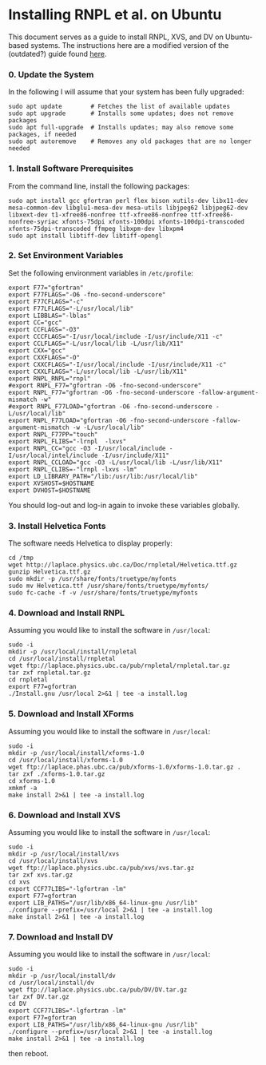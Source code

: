 Installing RNPL et al. on Ubuntu
==================================

This document serves as a guide to install RNPL, XVS, and DV on Ubuntu-based systems. The instructions here are a modified version of the (outdated?) guide found [here](http://laplace.physics.ubc.ca/Doc/rnpletal/rnpletal-ubuntu.html).

### 0. Update the System

In the following I will assume that your system has been fully upgraded:

```
sudo apt update        # Fetches the list of available updates
sudo apt upgrade       # Installs some updates; does not remove packages
sudo apt full-upgrade  # Installs updates; may also remove some packages, if needed
sudo apt autoremove    # Removes any old packages that are no longer needed
```

### 1. Install Software Prerequisites

From the command line, install the following packages:

```
sudo apt install gcc gfortran perl flex bison xutils-dev libx11-dev mesa-common-dev libglu1-mesa-dev mesa-utils libjpeg62 libjpeg62-dev libxext-dev t1-xfree86-nonfree ttf-xfree86-nonfree ttf-xfree86-nonfree-syriac xfonts-75dpi xfonts-100dpi xfonts-100dpi-transcoded xfonts-75dpi-transcoded ffmpeg libxpm-dev libxpm4
sudo apt install libtiff-dev libtiff-opengl 
```

### 2. Set Environment Variables

Set the following environment variables in `/etc/profile`:

```
export F77="gfortran"
export F77FLAGS="-O6 -fno-second-underscore"
export F77CFLAGS="-c"
export F77LFLAGS="-L/usr/local/lib"
export LIBBLAS="-lblas"
export CC="gcc"
export CCFLAGS="-O3"
export CCCFLAGS="-I/usr/local/include -I/usr/include/X11 -c"
export CCLFLAGS="-L/usr/local/lib -L/usr/lib/X11"
export CXX="gcc"
export CXXFLAGS="-O"
export CXXCFLAGS="-I/usr/local/include -I/usr/include/X11 -c"
export CXXLFLAGS="-L/usr/local/lib -L/usr/lib/X11"
export RNPL_RNPL="rnpl"
#export RNPL_F77="gfortran -O6 -fno-second-underscore"
export RNPL_F77="gfortran -O6 -fno-second-underscore -fallow-argument-mismatch -w"
#export RNPL_F77LOAD="gfortran -O6 -fno-second-underscore -L/usr/local/lib"
export RNPL_F77LOAD="gfortran -O6 -fno-second-underscore -fallow-argument-mismatch -w -L/usr/local/lib"
export RNPL_F77PP="touch"
export RNPL_FLIBS="-lrnpl  -lxvs"
export RNPL_CC="gcc -O3 -I/usr/local/include -I/usr/local/intel/include -I/usr/include/X11"
export RNPL_CCLOAD="gcc -O3 -L/usr/local/lib -L/usr/lib/X11"
export RNPL_CLIBS=-"lrnpl -lxvs -lm"
export LD_LIBRARY_PATH="/lib:/usr/lib:/usr/local/lib"
export XVSHOST=$HOSTNAME
export DVHOST=$HOSTNAME
```  
You should log-out and log-in again to invoke these variables globally.

### 3. Install Helvetica Fonts

The software needs Helvetica to display properly:

```
cd /tmp
wget http://laplace.physics.ubc.ca/Doc/rnpletal/Helvetica.ttf.gz
gunzip Helvetica.ttf.gz 
sudo mkdir -p /usr/share/fonts/truetype/myfonts
sudo mv Helvetica.ttf /usr/share/fonts/truetype/myfonts/
sudo fc-cache -f -v /usr/share/fonts/truetype/myfonts
```

### 4. Download and Install RNPL

Assuming you would like to install the software in `/usr/local`:

```
sudo -i
mkdir -p /usr/local/install/rnpletal
cd /usr/local/install/rnpletal
wget ftp://laplace.physics.ubc.ca/pub/rnpletal/rnpletal.tar.gz
tar zxf rnpletal.tar.gz
cd rnpletal
export F77=gfortran
./Install.gnu /usr/local 2>&1 | tee -a install.log
```

### 5. Download and Install XForms

Assuming you would like to install the software in `/usr/local`:

```
sudo -i
mkdir -p /usr/local/install/xforms-1.0
cd /usr/local/install/xforms-1.0
wget ftp://laplace.phas.ubc.ca/pub/xforms-1.0/xforms-1.0.tar.gz .
tar zxf ./xforms-1.0.tar.gz
cd xforms-1.0
xmkmf -a
make install 2>&1 | tee -a install.log
```

### 6. Download and Install XVS

Assuming you would like to install the software in `/usr/local`:

```
sudo -i
mkdir -p /usr/local/install/xvs
cd /usr/local/install/xvs
wget ftp://laplace.physics.ubc.ca/pub/xvs/xvs.tar.gz
tar zxf xvs.tar.gz
cd xvs
export CCF77LIBS="-lgfortran -lm"
export F77=gfortran
export LIB_PATHS="/usr/lib/x86_64-linux-gnu /usr/lib"
./configure --prefix=/usr/local 2>&1 | tee -a install.log
make install 2>&1 | tee -a install.log
```

### 7. Download and Install DV

Assuming you would like to install the software in `/usr/local`:

```
sudo -i
mkdir -p /usr/local/install/dv
cd /usr/local/install/dv
wget ftp://laplace.physics.ubc.ca/pub/DV/DV.tar.gz
tar zxf DV.tar.gz
cd DV
export CCF77LIBS="-lgfortran -lm"
export F77=gfortran
export LIB_PATHS="/usr/lib/x86_64-linux-gnu /usr/lib"
./configure --prefix=/usr/local 2>&1 | tee -a install.log
make install 2>&1 | tee -a install.log
```
then reboot.
